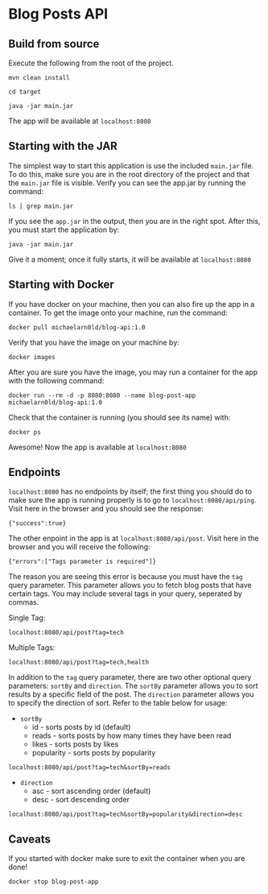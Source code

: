 # Blog Posts API

## Build from source
Execute the following from the root of the project.
```
mvn clean install
```
```
cd target
```
```
java -jar main.jar
```
The app will be available at `localhost:8080`

## Starting with the JAR
The simplest way to start this application is use the included `main.jar` file.
To do this, make sure you are in the root directory of the project and that the
`main.jar` file is visible. Verify you can see the app.jar by running the command:

```
ls | grep main.jar
```

If you see the `app.jar` in the output, then you are in the right spot. After this,
you must start the application by:

```
java -jar main.jar
```

Give it a moment; once it fully starts, it will be available at `localhost:8080`


## Starting with Docker
If you have docker on your machine, then you can also fire up the app in a container.
To get the image onto your machine, run the command:

```
docker pull michaelarn0ld/blog-api:1.0
```

Verify that you have the image on your machine by:

```
docker images
```

After you are sure you have the image, you may run a container for the app with
the following command:

```
docker run --rm -d -p 8080:8080 --name blog-post-app michaelarn0ld/blog-api:1.0
```

Check that the container is running (you should see its name) with:

```
docker ps
```

Awesome! Now the app is available at `localhost:8080`


## Endpoints
`localhost:8080` has no endpoints by itself; the first thing you should do to
make sure the app is running properly is to go to `localhost:8080/api/ping`. Visit
here in the browser and you should see the response:

```
{"success":true}
```

The other enpoint in the app is at `localhost:8080/api/post`. Visit here in the 
browser and you will receive the following:

```
{"errors":["Tags parameter is required"]}
```

The reason you are seeing this error is because you must have the `tag` query
parameter. This parameter allows you to fetch blog posts that have certain tags.
You may include several tags in your query, seperated by commas.

Single Tag:
```
localhost:8080/api/post?tag=tech
```

Multiple Tags:
```
localhost:8080/api/post?tag=tech,health
```

In addition to the `tag` query parameter, there are two other optional query
parameters: `sortBy` and `direction`. The `sortBy` parameter allows you to sort
results by a specific field of the post. The `direction` parameter allows you
to specify the direction of sort. Refer to the table below for usage:

* `sortBy`
    * id - sorts posts by id (default)
    * reads - sorts posts by how many times they have been read
    * likes - sorts posts by likes
    * popularity - sorts posts by popularity
```
localhost:8080/api/post?tag=tech&sortBy=reads
```

* `direction`
    * asc - sort ascending order (default)
    * desc - sort descending order
```
localhost:8080/api/post?tag=tech&sortBy=popularity&direction=desc
```

## Caveats
If you started with docker make sure to exit the container when you are done!

```
docker stop blog-post-app
```

